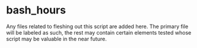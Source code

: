 # bash_hours

Any files related to fleshing out this script are added here. The primary file will be labeled as such, the rest may contain certain elements tested whose script may be valuable in the near future.
